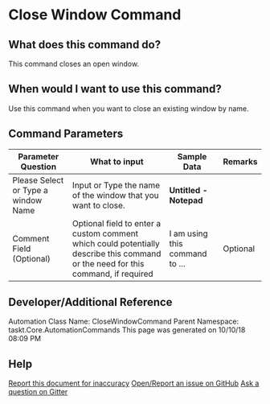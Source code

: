 <!--TITLE: Close Window Command -->
<!-- SUBTITLE: a command in the Window Commands group -->
# Close Window Command


## What does this command do?
This command closes an open window.


## When would I want to use this command?
Use this command when you want to close an existing window by name.


## Command Parameters
| Parameter Question   	| What to input  	|  Sample Data 	| Remarks  	|
| ---                    | ---               | ---           | ---       |
|Please Select or Type a window Name|Input or Type the name of the window that you want to close.|**Untitled - Notepad**||
|Comment Field (Optional)|Optional field to enter a custom comment which could potentially describe this command or the need for this command, if required|I am using this command to ...|Optional|


## Developer/Additional Reference
Automation Class Name: CloseWindowCommand
Parent Namespace: taskt.Core.AutomationCommands
This page was generated on 10/10/18 08:09 PM


## Help
[Report this document for inaccuracy](/#)
[Open/Report an issue on GitHub](/#)
[Ask a question on Gitter](/#)
